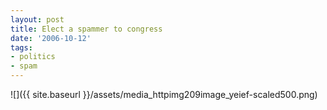 ```yaml
---
layout: post
title: Elect a spammer to congress
date: '2006-10-12'
tags:
- politics
- spam
---
```


 ![]({{ site.baseurl }}/assets/media_httpimg209image_yeief-scaled500.png)
